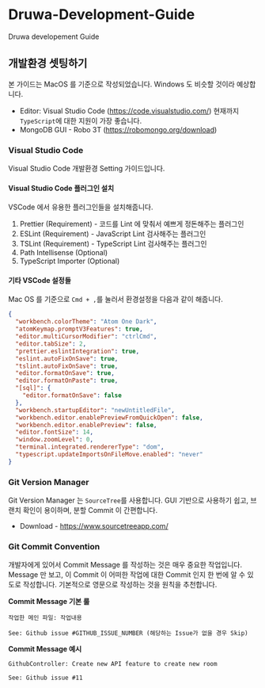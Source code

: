 # Druwa-Development-Guide

Druwa developement Guide

## 개발환경 셋팅하기

본 가이드는 MacOS 를 기준으로 작성되었습니다. Windows 도 비슷할 것이라 예상합니다.

- Editor: Visual Studio Code (https://code.visualstudio.com/) 현재까지 `TypeScript`에 대한 지원이 가장 좋습니다.
- MongoDB GUI - Robo 3T (https://robomongo.org/download)

### Visual Studio Code

Visual Studio Code 개발환경 Setting 가이드입니다.

#### Visual Studio Code 플러그인 설치

VSCode 에서 유용한 플러그인들을 설치해줍니다.

1. Prettier (Requirement) - 코드를 Lint 에 맞춰서 예쁘게 정돈해주는 플러그인
2. ESLint (Requirement) - JavaScript Lint 검사해주는 플러그인
3. TSLint (Requirement) - TypeScript Lint 검사해주는 플러그인
4. Path Intellisense (Optional)
5. TypeScript Importer (Optional)

#### 기타 VSCode 설정들

Mac OS 를 기준으로 `Cmd + ,`를 눌러서 환경설정을 다음과 같이 해줍니다.

```json
{
  "workbench.colorTheme": "Atom One Dark",
  "atomKeymap.promptV3Features": true,
  "editor.multiCursorModifier": "ctrlCmd",
  "editor.tabSize": 2,
  "prettier.eslintIntegration": true,
  "eslint.autoFixOnSave": true,
  "tslint.autoFixOnSave": true,
  "editor.formatOnSave": true,
  "editor.formatOnPaste": true,
  "[sql]": {
    "editor.formatOnSave": false
  },
  "workbench.startupEditor": "newUntitledFile",
  "workbench.editor.enablePreviewFromQuickOpen": false,
  "workbench.editor.enablePreview": false,
  "editor.fontSize": 14,
  "window.zoomLevel": 0,
  "terminal.integrated.rendererType": "dom",
  "typescript.updateImportsOnFileMove.enabled": "never"
}
```

### Git Version Manager

Git Version Manager 는 `SourceTree`를 사용합니다. GUI 기반으로 사용하기 쉽고, 브랜치 확인이 용이하며, 분할 Commit 이 간편합니다.

- Download - https://www.sourcetreeapp.com/

### Git Commit Convention

개발자에게 있어서 Commit Message 를 작성하는 것은 매우 중요한 작업입니다. Message 만 보고, 이 Commit 이 어떠한 작업에 대한 Commit 인지 한 번에 알 수 있도로 작성합니다.
기본적으로 영문으로 작성하는 것을 원칙을 추천합니다.

**Commit Message 기본 룰**

```
작업한 메인 파일: 작업내용

See: Github issue #GITHUB_ISSUE_NUMBER (해당하는 Issue가 없을 경우 Skip)
```

**Commit Message 예시**

```
GithubController: Create new API feature to create new room

See: Github issue #11
```
